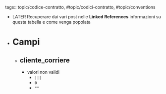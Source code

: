 tags:: topic/codice-contratto, #topic/codici-contratto, #topic/conventions

- LATER Recuperare dai vari post nelle **Linked References** informazioni su questa tabella e come venga popolata
- # Campi
	- ## cliente_corriere
		- valori non validi
			- `|||`
			- `0`
			- `""`